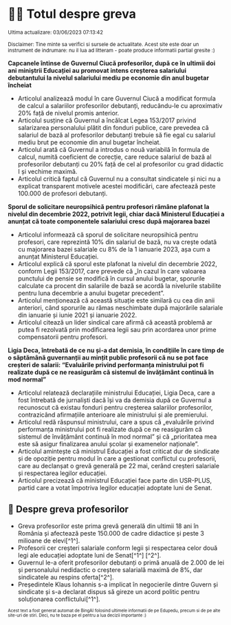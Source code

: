 # 👩‍🏫 Totul despre greva
<sub>Ultima actualizare: 03/06/2023 07:13:42</sub>

<sub>Disclaimer: Tine minte sa verifici si sursele de actualitate. Acest site este doar un instrument de indrumare: nu il lua ad litteram - poate produce informatii partial gresite :)</sub>

**Capcanele întinse de Guvernul Ciucă profesorilor, după ce în ultimii doi ani miniștrii Educației au promovat intens creșterea salariului debutantului la nivelul salariului mediu pe economie din anul bugetar încheiat**

- Articolul analizează modul în care Guvernul Ciucă a modificat formula de calcul a salariilor profesorilor debutanți, reducându-le cu aproximativ 20% față de nivelul promis anterior.
- Articolul susține că Guvernul a încălcat Legea 153/2017 privind salarizarea personalului plătit din fonduri publice, care prevedea că salariul de bază al profesorilor debutanți trebuie să fie egal cu salariul mediu brut pe economie din anul bugetar încheiat.
- Articolul arată că Guvernul a introdus o nouă variabilă în formula de calcul, numită coeficient de corecție, care reduce salariul de bază al profesorilor debutanți cu 20% față de cel al profesorilor cu grad didactic I și vechime maximă.
- Articolul critică faptul că Guvernul nu a consultat sindicatele și nici nu a explicat transparent motivele acestei modificări, care afectează peste 100.000 de profesori debutanți.

**Sporul de solicitare neuropsihică pentru profesori rămâne plafonat la nivelul din decembrie 2022, potrivit legii, chiar dacă Ministerul Educației a anunțat că toate componentele salariului cresc după majorarea bazei**

- Articolul informează că sporul de solicitare neuropsihică pentru profesori, care reprezintă 10% din salariul de bază, nu va crește odată cu majorarea bazei salariale cu 8% de la 1 ianuarie 2023, așa cum a anunțat Ministerul Educației.
- Articolul explică că sporul este plafonat la nivelul din decembrie 2022, conform Legii 153/2017, care prevede că „în cazul în care valoarea punctului de pensie se modifică în cursul anului bugetar, sporurile calculate ca procent din salariile de bază se acordă la nivelurile stabilite pentru luna decembrie a anului bugetar precedent”.
- Articolul menționează că această situație este similară cu cea din anii anteriori, când sporurile au rămas neschimbate după majorările salariale din ianuarie și iunie 2021 și ianuarie 2022.
- Articolul citează un lider sindical care afirmă că această problemă ar putea fi rezolvată prin modificarea legii sau prin acordarea unor prime compensatorii pentru profesori.

**Ligia Deca, întrebată de ce nu și-a dat demisia, în condițiile în care timp de o săptămână guvernanții au mințit public profesorii că nu se pot face creșteri de salarii: “Evaluările privind performanța ministrului pot fi realizate după ce ne reasigurăm că sistemul de învățământ continuă în mod normal”**

- Articolul relatează declarațiile ministrului Educației, Ligia Deca, care a fost întrebată de jurnaliști dacă își va da demisia după ce Guvernul a recunoscut că existau fonduri pentru creșterea salariilor profesorilor, contrazicând afirmațiile anterioare ale ministrului și ale premierului.
- Articolul redă răspunsul ministrului, care a spus că „evaluările privind performanța ministrului pot fi realizate după ce ne reasigurăm că sistemul de învățământ continuă în mod normal” și că „prioritatea mea este să asigur finalizarea anului școlar și examenelor naționale”.
- Articolul amintește că ministrul Educației a fost criticat dur de sindicate și de opoziție pentru modul în care a gestionat conflictul cu profesorii, care au declanșat o grevă generală pe 22 mai, cerând creșteri salariale și respectarea legilor educației.
- Articolul precizează că ministrul Educației face parte din USR-PLUS, partid care a votat împotriva legilor educației adoptate luni de Senat.

## 🏫 Despre greva profesorilor

- Greva profesorilor este prima grevă generală din ultimii 18 ani în România și afectează peste 150.000 de cadre didactice și peste 3 milioane de elevi[^1^].
- Profesorii cer creșteri salariale conform legii și respectarea celor două legi ale educației adoptate luni de Senat[^1^] [^2^].
- Guvernul le-a oferit profesorilor debutanți o primă anuală de 2.000 de lei și personalului nedidactic o creștere salarială maximă de 8%, dar sindicatele au respins oferta[^2^].
- Președintele Klaus Iohannis s-a implicat în negocierile dintre Guvern și sindicate și s-a declarat dispus să gireze un acord politic pentru soluționarea conflictului[^1^].


<sub><sub>Acest text a fost generat automat de BingAI folosind ultimele informatii de pe Edupedu, precum si de pe alte site-uri de stiri. Deci, nu te baza pe el pentru a lua decizii importante :)</sub></sub>